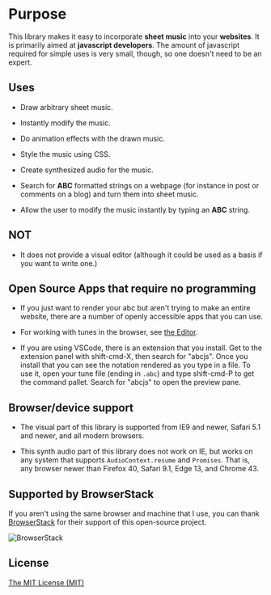 # Purpose

This library makes it easy to incorporate **sheet music** into your **websites**. It is primarily aimed at **javascript developers**. The amount of javascript required for simple uses is very small, though, so one doesn't need to be an expert.

## Uses

* Draw arbitrary sheet music.

* Instantly modify the music.

* Do animation effects with the drawn music.

* Style the music using CSS.

* Create synthesized audio for the music.

* Search for **ABC** formatted strings on a webpage (for instance in post or comments on a blog) and turn them into sheet music.

* Allow the user to modify the music instantly by typing an **ABC** string.

## NOT

* It does not provide a visual editor (although it could be used as a basis if you want to write one.)

## Open Source Apps that require no programming

* If you just want to render your abc but aren't trying to make an entire website, there are a number of openly accessible apps that you can use. 

* For working with tunes in the browser, see [the Editor](https://editor.drawthedots.com). 

* If you are using VSCode, there is an extension that you install. Get to the extension panel with shift-cmd-X, then search for "abcjs". Once you install that you can see the notation rendered as you type in a file. To use it, open your tune file (ending in `.abc`) and type shift-cmd-P to get the command pallet. Search for "abcjs" to open the preview pane.

## Browser/device support

* The visual part of this library is supported from IE9 and newer, Safari 5.1 and newer, and all modern browsers.

* This synth audio part of this library does not work on IE, but works on any system that supports `AudioContext.resume` and `Promises`. That is, any browser newer than Firefox 40, Safari 9.1, Edge 13, and Chrome 43.

## Supported by BrowserStack

If you aren't using the same browser and machine that I use, you can thank [BrowserStack](https://browserstack.com/) for their support of this open-source project.

![BrowserStack](https://paulrosen.github.io/abcjs/img/browserstack-logo-600x315.png)

## License

[The MIT License (MIT)](http://opensource.org/licenses/MIT)
